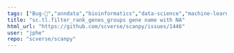 ```yaml
---
tags: ["Bug-🐛","anndata","bioinformatics","data-science","machine-learning","python","scanpy","scverse","transcriptomics","visualize-data"]
title: "sc.tl.filter_rank_genes_groups gene name with NA"
html_url: "https://github.com/scverse/scanpy/issues/1446"
user: "jphe"
repo: "scverse/scanpy"
---
```


